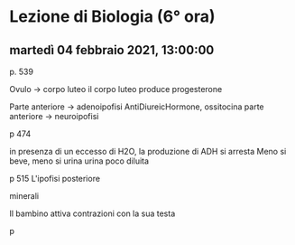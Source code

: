 # Lezione di Biologia (6° ora)

## martedì 04 febbraio 2021, 13:00:00

p. 539

Ovulo -> corpo luteo
il corpo luteo produce progesterone

Parte anteriore -> adenoipofisi
AntiDiureicHormone, ossitocina
parte anteriore -> neuroipofisi

p 474

in presenza di un eccesso di H2O, la produzione di ADH si arresta
Meno si beve, meno si urina
urina poco diluita

p 515 
L'ipofisi posteriore

minerali

Il bambino attiva contrazioni con la sua testa

p 
<!--stackedit_data:
eyJoaXN0b3J5IjpbMTgzNTUwMDc0NCwtMTYyMDIxMTcxLDIwNj
U2NDIzMjBdfQ==
-->